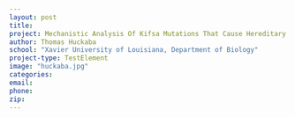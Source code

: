 ```yaml
---
layout: post
title:
project: Mechanistic Analysis Of Kifsa Mutations That Cause Hereditary Spastic Paraplegia
author: Thomas Huckaba
school: "Xavier University of Louisiana, Department of Biology"
project-type: TestElement
image: "huckaba.jpg"
categories:
email:
phone:
zip:
---
```

